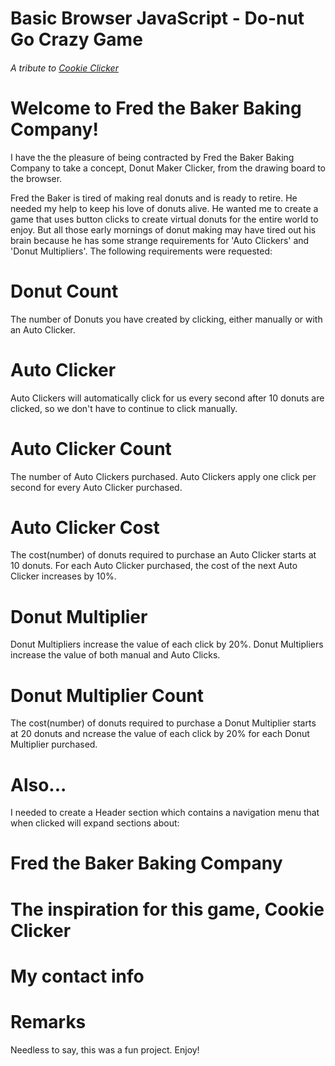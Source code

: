 # Basic Browser JavaScript - Do-nut Go Crazy Game

###### A tribute to [Cookie Clicker](https://orteil.dashnet.org/cookieclicker/)

# Welcome to Fred the Baker Baking Company!

I have the the pleasure of being contracted by Fred the Baker Baking Company to take a concept, Donut Maker Clicker, from the drawing board to the browser. 

Fred the Baker is tired of making real donuts and is ready to retire. He needed my help to keep his love of donuts alive. He wanted me to create a game that uses button clicks to create virtual donuts for the entire world to enjoy. But all those early mornings of donut making may have tired out his brain because he has some strange requirements for 'Auto Clickers' and 'Donut Multipliers'. The following requirements were requested:

# Donut Count
The number of Donuts you have created by clicking, either manually or with an Auto Clicker.

# Auto Clicker
Auto Clickers will automatically click for us every second after 10 donuts are clicked, so we don't have to continue to click manually.

# Auto Clicker Count
The number of Auto Clickers purchased. Auto Clickers apply one click per second for every Auto Clicker purchased.

# Auto Clicker Cost
The cost(number) of donuts required to purchase an Auto Clicker starts at 10 donuts. For each Auto Clicker purchased, the cost of the next Auto Clicker increases by 10%.

# Donut Multiplier
Donut Multipliers increase the value of each click by 20%.   Donut Multipliers increase the value of both manual and Auto Clicks.

# Donut Multiplier Count
The cost(number) of donuts required to purchase a Donut Multiplier starts at 20 donuts and ncrease the value of each click by 20% for each Donut Multiplier purchased.

# Also...
I needed to create a Header section which contains a navigation menu that when clicked will expand sections about:

# Fred the Baker Baking Company
# The inspiration for this game, Cookie Clicker
# My contact info

# Remarks

Needless to say, this was a fun project.  Enjoy!
